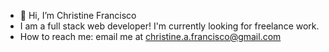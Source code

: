 - 👋 Hi, I’m Christine Francisco
- I am a full stack web developer! I'm currently looking for freelance work.
- How to reach me: email me at christine.a.francisco@gmail.com

<!---
ChristineFrancisco/ChristineFrancisco is a ✨ special ✨ repository because its `README.md` (this file) appears on your GitHub profile.
You can click the Preview link to take a look at your changes.
--->
